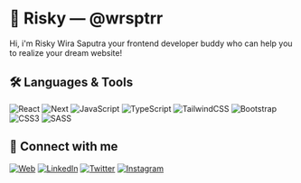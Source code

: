 
# 🎸 Risky — @wrsptrr
Hi, i'm Risky Wira Saputra your frontend developer buddy who can help you to realize your dream website!

## 🛠 Languages & Tools
![React](https://img.shields.io/badge/react-%230077B5.svg?style=for-the-badge&logo=react&logoColor=white)
![Next](https://img.shields.io/badge/next.js-000000?style=for-the-badge&logo=nextdotjs&logoColor=white)
![JavaScript](https://shields.io/badge/JavaScript-F7DF1E?logo=JavaScript&logoColor=000&style=for-the-badge)
![TypeScript](https://img.shields.io/badge/typescript-%23007ACC.svg?style=for-the-badge&logo=typescript&logoColor=white)
![TailwindCSS](https://img.shields.io/badge/tailwindcss-%2338B2AC.svg?style=for-the-badge&logo=tailwind-css&logoColor=white)
![Bootstrap](https://img.shields.io/badge/bootstrap-%23563D7C.svg?style=for-the-badge&logo=bootstrap&logoColor=white)
![CSS3](https://img.shields.io/badge/css3-%231572B6.svg?style=for-the-badge&logo=css3&logoColor=white)
![SASS](https://img.shields.io/badge/SASS-hotpink.svg?style=for-the-badge&logo=SASS&logoColor=white)
## 🔗 Connect with me
[![Web](https://img.shields.io/badge/Website-e2442f?style=for-the-badge&icon=browse&logoColor=white)](https://wrsptrr.com) 
[![LinkedIn](https://img.shields.io/badge/linkedin-%230077B5.svg?style=for-the-badge&logo=linkedin&logoColor=white)](https://linkedin.com/in/wrsptrr) 
[![Twitter](https://img.shields.io/badge/X-000000?style=for-the-badge&logo=x&logoColor=white)](https://twitter.com/wrsptrr) 
[![Instagram](https://img.shields.io/badge/Instagram-%23E4405F.svg?style=for-the-badge&logo=Instagram&logoColor=white)](https://instagram.com/wrsptrr)
